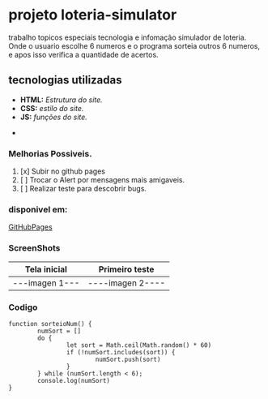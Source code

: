 # projeto loteria-simulator
trabalho  topicos especiais tecnologia e infomação simulador de loteria.
Onde o usuario escolhe 6 numeros e o programa sorteia outros 6 numeros,
e apos isso verifica a quantidade de acertos.
## tecnologias utilizadas 
- **HTML:** _Estrutura do site._ 
- **CSS:** *estilo do site.*
- **JS:** *funções do site.*
- ~~~BootStrap~~: *Não foi utilizado.*


### Melhorias Possiveis.
1. [x] Subir no github pages 
2. [ ] Trocar o Alert por mensagens mais amigaveis.
3. [ ] Realizar teste para descobrir bugs.

### disponivel em:
[GitHubPages](https://chris343434343434.github.io/loteria-simulator/)


### ScreenShots

| Tela inicial | Primeiro teste | 
|--------------|----------------|
|---imagen 1---|----imagen 2----|


### Codigo
```js:
function sorteioNum() {
        numSort = []
        do {
                let sort = Math.ceil(Math.random() * 60)
                if (!numSort.includes(sort)) {
                        numSort.push(sort)
                }
        } while (numSort.length < 6);
        console.log(numSort)
}
```